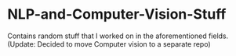 # NLP-and-Computer-Vision-Stuff
Contains random stuff that I worked on in the aforementioned fields. 
(Update: Decided to move Computer vision to a separate repo)
